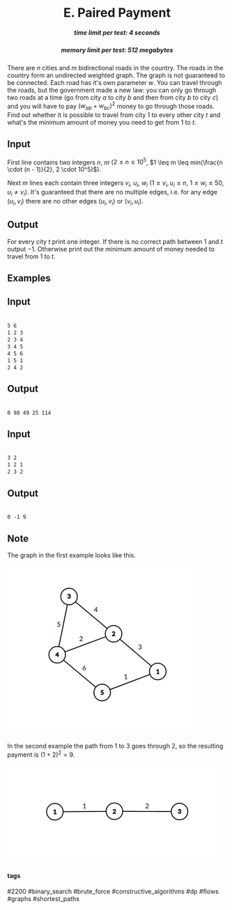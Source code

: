 <h1 style='text-align: center;'> E. Paired Payment</h1>

<h5 style='text-align: center;'>time limit per test: 4 seconds</h5>
<h5 style='text-align: center;'>memory limit per test: 512 megabytes</h5>

There are $n$ cities and $m$ bidirectional roads in the country. The roads in the country form an undirected weighted graph. The graph is not guaranteed to be connected. Each road has it's own parameter $w$. You can travel through the roads, but the government made a new law: you can only go through two roads at a time (go from city $a$ to city $b$ and then from city $b$ to city $c$) and you will have to pay $(w_{ab} + w_{bc})^2$ money to go through those roads. Find out whether it is possible to travel from city $1$ to every other city $t$ and what's the minimum amount of money you need to get from $1$ to $t$.

## Input

First line contains two integers $n$, $m$ ($2 \leq n \leq 10^5$, $1 \leq m \leq min(\frac{n \cdot (n - 1)}{2}, 2 \cdot 10^5)$).

Next $m$ lines each contain three integers $v_i$, $u_i$, $w_i$ ($1 \leq v_i, u_i \leq n$, $1 \leq w_i \leq 50$, $u_i \neq v_i$). It's guaranteed that there are no multiple edges, i.e. for any edge $(u_i, v_i)$ there are no other edges $(u_i, v_i)$ or $(v_i, u_i)$.

## Output

For every city $t$ print one integer. If there is no correct path between $1$ and $t$ output $-1$. Otherwise print out the minimum amount of money needed to travel from $1$ to $t$.

## Examples

## Input


```

5 6
1 2 3
2 3 4
3 4 5
4 5 6
1 5 1
2 4 2

```
## Output


```

0 98 49 25 114 
```
## Input


```

3 2
1 2 1
2 3 2

```
## Output


```

0 -1 9 
```
## Note

The graph in the first example looks like this.

![](images/ee9afbdf87383bfd6a37352dd18c36458922ff15.png)

In the second example the path from $1$ to $3$ goes through $2$, so the resulting payment is $(1 + 2)^2 = 9$.

![](images/a6a2951b0d3554e0d37080491d99b412e75c6eeb.png)



#### tags 

#2200 #binary_search #brute_force #constructive_algorithms #dp #flows #graphs #shortest_paths 
